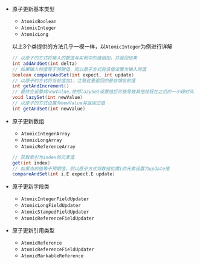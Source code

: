 - 原子更新基本类型

  - `AtomicBoolean`
  - `AtomicInteger`
  - `AtomicLong`

  以上3个类提供的方法几乎一模一样，以`AtomicInteger`为例进行详解

  ```java
  // 以原子的方式将输入的数值与实例中的值相加，并返回结果
  int addAndGet(int delta) 
  // 如果输入的值等于预期值，则以原子方式将该值设置为输入的值
  boolean compareAndSet(int expect, int update) 
  // 以原子的方式将当前值加1，注意这里返回的是自增前的值
  int getAndIncrement()
  // 最终会设置成newValue,使用lazySet设置值后可能导致其他线程在之后的一小段时间内还是可以读到旧的值
  void lazySet(int newValue)
  // 以原子的方式设置为newValue并返回旧值
  int getAndSet(int newValue)
  ```

- 原子更新数组

    - `AtomicIntegerArray`
    - `AtomicLongArray`
    - `AtomicReferenceArray`

  ```java
  // 获取索引为index的元素值
  get(int index)
  // 如果当前值等于预期值，则以原子方式将数组位置i的元素设置为update值
  compareAndSet(int i,E expect,E update)
  ```

- 原子更新字段类

  - `AtomicIntegerFieldUpdater`
  - `AtomicLongFieldUpdater`
  - `AtomicStampedFieldUpdater`
  - `AtomicReferenceFieldUpdater`

- 原子更新引用类型

  - `AtomicReference`
  - `AtomicReferenceFieldUpdater`
  - `AtomicMarkableReference`
